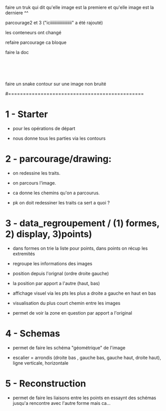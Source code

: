 faire un truk qui dit qu'elle image est la premiere et qu'elle image est la derniere ^^

parcourage2 et 3 ("iciiiiiiiiiiiiiiiiiiii" a été rajouté)

les conteneurs ont changé 

refaire parcourage ca bloque

faire la doc

<br><br><br><br>
faire un snake contour sur une image non bruité



#==============================================

<h1>1 - Starter</h1>
 
 - pour les opérations de départ

 - nous donne tous les parties via les contours


<h1>2 - parcourage/drawing:</h1>

 - on redessine les traits.
 
 - on parcours l'image.
 
 - ca donne les chemins qu'on a parcourus.
 
 - pk on doit redessiner les traits ca sert a quoi ?
 
<h1>3 - data_regroupement / (1) formes, 2) display, 3)points)</h1>

 - dans formes on trie la liste pour points, dans points on récup les extremités

 - regroupe les informations des images
 
 - position depuis l'orignal (ordre droite gauche)
 
 - la position par apport a l'autre (haut, bas)

 - affichage visuel via les pts les plus a droite a gauche en haut en bas
 
 - visualisation du plus court chemin entre les images

- permet de voir la zone en question par apport a l'original


<h1>4 - Schemas</h1>

 - permet de faire les schéma "géométrique" de l'image
 
 - escalier = arrondis (droite bas , gauche bas, gauche haut, droite haut), ligne verticale, horizontale


<h1>5 - Reconstruction</h1>

- permet de faire les liaisons entre les points en essaynt des schémas jusqu'a rencontre avec l'autre forme mais ca...





















